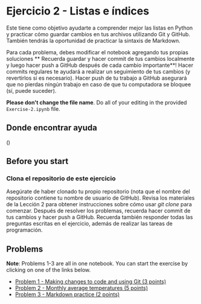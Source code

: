 # Ejercicio 2 - Listas e índices

Este tiene como objetivo ayudarte a comprender mejor las listas en Python y practicar cómo guardar cambios en tus archivos utilizando Git y GitHub. También tendrás la oportunidad de practicar la sintaxis de Markdown.

Para cada problema, debes modificar el notebook agregando tus propias soluciones ** Recuerda guardar y hacer commit de tus cambios localmente y luego hacer push a GitHub después de cada cambio importante**! Hacer commits regulares te ayudará a realizar un seguimiento de tus cambios (y revertirlos si es necesario). Hacer push de tu trabajo a GitHub asegurará que no pierdas ningún trabajo en caso de que tu computadora se bloquee (sí, puede suceder).

**Please don't change the file name**. Do all of your editing in the provided `Exercise-2.ipynb` file. 

## Donde encontrar ayuda
()
## Before you start

### Clona el repositorio de este ejercicio

Asegúrate de haber clonado tu propio repositorio (nota que el nombre del repositorio contiene tu nombre de usuario de GitHub).
Revisa los materiales de la Lección 2 para obtener instrucciones sobre cómo usar *git clone* para comenzar.
Después de resolver los problemas, recuerda hacer commit de tus cambios y hacer push a GitHub.
Recuerda también responder todas las preguntas escritas en el ejercicio, además de realizar las tareas de programación.

## Problems

**Note**: Problems 1-3 are all in one notebook. You can start the exercise by clicking on one of the links below.

 - [Problem 1 - Making changes to code and using Git (3 points)](Exercise-2.ipynb)
 - [Problem 2 - Monthly average temperatures (5 points)](Exercise-2.ipynb)
 - [Problem 3 - Markdown practice (2 points)](Exercise-2.ipynb)
